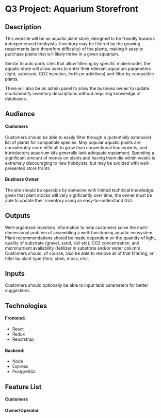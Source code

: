 # Q3 Project: Aquarium Storefront 

## Description
  This website will be an aquatic plant store, designed to be friendly towards indexperienced hobbyists. Inventory may be filtered by the growing requirments (and threrefore difficulty) of the plants, making it easy to purchase plants that will likely thrive in a given aquarium.
  
  Similar to auto parts sites that allow filtering by specific make/model, the aquatic store will allow users to enter their relevant aquarium parameters (light, substrate, CO2 injection, fertilizer additives) and filter by compatible plants.
      
  There will also be an admin panel to allow the business owner to update stock/modify inventory descriptions without requiring knowledge of databases.

## Audience
  #### Customers
 Customers should be able to easily filter through a (potentially extensive) list of plants for compatible species. Mny popular aquatic plants are considerably more difficult to grow than conventional houseplants, and introductory aquarium kits generally lack adequate equipment. Spending a significant amount of money on plants and having them die within weeks is extremely discouraging to new hobbyists, but may be avoided with well-presented store fronts.
 
#### Business Owner
  The site should be operable by someone with limited technical knowledge: given that plant stocks will vary signficantly over time, the owner must be able to update their inventory using an easy-to-understand GUI.

## Outputs
  Well-organized inventory information to help customers solve the multi-dimensional problem of assembling a well-funcitoning aquatic ecosystem. Plant recommendations should be made dependent on the quantity of light, quality of substrate (gravel, sand, soil etc), CO2 concentration, and micronutrient availability (fetilizer in substrate and/or water column).
  Customers should, of course, also be able to remove all of that filtering, or filter by plant type (fern, stem, moss, etc).
  
## Inputs
  Customers should optionally be able to input tank parameters for better suggestions.

## Technologies
  #### Frontend:
  * React
  * Redux
  * Reactstrap
  #### Backend:
  * Node
  * Express
  * PostgreSQL

## Feature List
  #### Customers
  
  #### Owner/Operator
